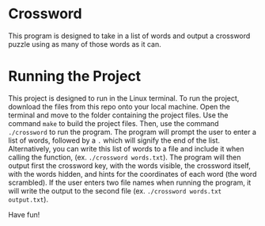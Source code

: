 # Crossword
This program is designed to take in a list of words and output a crossword puzzle using as many of those words as it can.

# Running the Project
This project is designed to run in the Linux terminal. To run the project, download the files from this repo onto your local machine. Open the terminal and move to the folder containing the project files. Use the command `make` to build the project files. Then, use the command `./crossword` to run the program. The program will prompt the user to enter a list of words, followed by a `.` which will signify the end of the list. Alternatively, you can write this list of words to a file and include it when calling the function, (ex. `./crossword words.txt`). The program will then output first the crossword key, with the words visible, the crossword itself, with the words hidden, and hints for the coordinates of each word (the word scrambled). If the user enters two file names when running the program, it will write the output to the second file (ex. `./crossword words.txt output.txt`).

Have fun!
